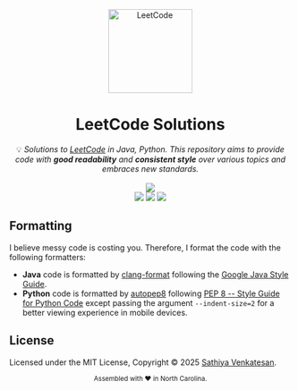 <div align="center">
<a href="https://walkccc.github.io/LeetCode/"><img src="https://i.imgur.com/IsS5xkZ.png" width="150" title="LeetCode" alt="LeetCode"></a>
<h1>LeetCode Solutions</h1>
<span>💡 <i>Solutions to <a href="https://leetcode.com/problemset/all/">LeetCode</a> in Java, Python. This repository aims to provide code with <strong>good readability</strong> and <strong>consistent style</strong> over various topics and embraces new standards.</i></span>
<br/>
<br/>
<img src="https://img.shields.io/badge/Solved-37/2949%20=%200%25-blue.svg?style=flat-square" />
<br/>
<img src="https://img.shields.io/badge/Easy-0/748-5CB85D.svg?style=flat-square" />
<img src="https://img.shields.io/badge/Medium-0/1553-F0AE4E.svg?style=flat-square" />
<img src="https://img.shields.io/badge/Hard-0/648-D95450.svg?style=flat-square" />
</div>

## Formatting

I believe messy code is costing you. Therefore, I format the code with the
following formatters:

- **Java** code is formatted by
  [clang-format](https://clang.llvm.org/docs/ClangFormat.html) following the
  [Google Java Style Guide](https://google.github.io/styleguide/javaguide.html).
- **Python** code is formatted by [autopep8](https://pypi.org/project/autopep8/)
  following
  [PEP 8 -- Style Guide for Python Code](https://www.python.org/dev/peps/pep-0008/)
  except passing the argument `--indent-size=2` for a better viewing experience
  in mobile devices.

## License

Licensed under the MIT License, Copyright © 2025
[Sathiya Venkatesan](https://github.com/sathiya06).

<div align="center">
  <sub>Assembled with ❤️ in North Carolina.</sub>
</div>

